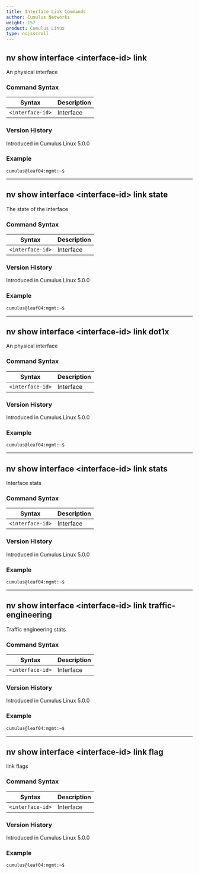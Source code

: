 ```yaml
---
title: Interface Link Commands
author: Cumulus Networks
weight: 157
product: Cumulus Linux
type: nojsscroll
---
```

## nv show interface \<interface-id\> link

An physical interface

### Command Syntax

| Syntax |  Description   |
| --------- | -------------- |
| `<interface-id>`    |    Interface |

### Version History

Introduced in Cumulus Linux 5.0.0

### Example

```
cumulus@leaf04:mgmt:~$ 
```

- - -

## nv show interface \<interface-id\> link state

The state of the interface

### Command Syntax

| Syntax |  Description   |
| --------- | -------------- |
| `<interface-id>`    |    Interface |

### Version History

Introduced in Cumulus Linux 5.0.0

### Example

```
cumulus@leaf04:mgmt:~$ 
```

- - -

## nv show interface \<interface-id\> link dot1x

An physical interface

### Command Syntax

| Syntax |  Description   |
| --------- | -------------- |
| `<interface-id>`    |    Interface |

### Version History

Introduced in Cumulus Linux 5.0.0

### Example

```
cumulus@leaf04:mgmt:~$ 
```

- - -

## nv show interface \<interface-id\> link stats

Interface stats

### Command Syntax

| Syntax |  Description   |
| --------- | -------------- |
| `<interface-id>`    |    Interface |

### Version History

Introduced in Cumulus Linux 5.0.0

### Example

```
cumulus@leaf04:mgmt:~$ 
```

- - -

## nv show interface \<interface-id\> link traffic-engineering

Traffic engineering stats

### Command Syntax

| Syntax |  Description   |
| --------- | -------------- |
| `<interface-id>`    |    Interface |

### Version History

Introduced in Cumulus Linux 5.0.0

### Example

```
cumulus@leaf04:mgmt:~$ 
```

- - -

## nv show interface \<interface-id\> link flag

link flags

### Command Syntax

| Syntax |  Description   |
| --------- | -------------- |
| `<interface-id>`    |    Interface |

### Version History

Introduced in Cumulus Linux 5.0.0

### Example

```
cumulus@leaf04:mgmt:~$ 
```
